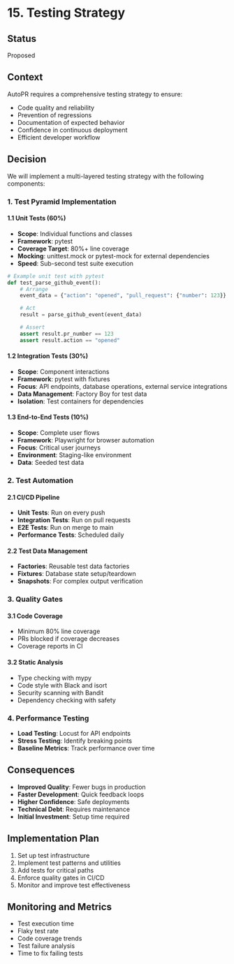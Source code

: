 # 15. Testing Strategy

## Status
Proposed

## Context
AutoPR requires a comprehensive testing strategy to ensure:
- Code quality and reliability
- Prevention of regressions
- Documentation of expected behavior
- Confidence in continuous deployment
- Efficient developer workflow

## Decision
We will implement a multi-layered testing strategy with the following components:

### 1. Test Pyramid Implementation

#### 1.1 Unit Tests (60%)
- **Scope**: Individual functions and classes
- **Framework**: pytest
- **Coverage Target**: 80%+ line coverage
- **Mocking**: unittest.mock or pytest-mock for external dependencies
- **Speed**: Sub-second test suite execution

```python
# Example unit test with pytest
def test_parse_github_event():
    # Arrange
    event_data = {"action": "opened", "pull_request": {"number": 123}}

    # Act
    result = parse_github_event(event_data)

    # Assert
    assert result.pr_number == 123
    assert result.action == "opened"
```

#### 1.2 Integration Tests (30%)
- **Scope**: Component interactions
- **Framework**: pytest with fixtures
- **Focus**: API endpoints, database operations, external service integrations
- **Data Management**: Factory Boy for test data
- **Isolation**: Test containers for dependencies

#### 1.3 End-to-End Tests (10%)
- **Scope**: Complete user flows
- **Framework**: Playwright for browser automation
- **Focus**: Critical user journeys
- **Environment**: Staging-like environment
- **Data**: Seeded test data

### 2. Test Automation

#### 2.1 CI/CD Pipeline
- **Unit Tests**: Run on every push
- **Integration Tests**: Run on pull requests
- **E2E Tests**: Run on merge to main
- **Performance Tests**: Scheduled daily

#### 2.2 Test Data Management
- **Factories**: Reusable test data factories
- **Fixtures**: Database state setup/teardown
- **Snapshots**: For complex output verification

### 3. Quality Gates

#### 3.1 Code Coverage
- Minimum 80% line coverage
- PRs blocked if coverage decreases
- Coverage reports in CI

#### 3.2 Static Analysis
- Type checking with mypy
- Code style with Black and isort
- Security scanning with Bandit
- Dependency checking with safety

### 4. Performance Testing
- **Load Testing**: Locust for API endpoints
- **Stress Testing**: Identify breaking points
- **Baseline Metrics**: Track performance over time

## Consequences
- **Improved Quality**: Fewer bugs in production
- **Faster Development**: Quick feedback loops
- **Higher Confidence**: Safe deployments
- **Technical Debt**: Requires maintenance
- **Initial Investment**: Setup time required

## Implementation Plan
1. Set up test infrastructure
2. Implement test patterns and utilities
3. Add tests for critical paths
4. Enforce quality gates in CI/CD
5. Monitor and improve test effectiveness

## Monitoring and Metrics
- Test execution time
- Flaky test rate
- Code coverage trends
- Test failure analysis
- Time to fix failing tests

